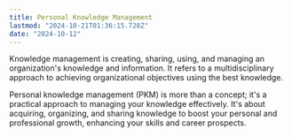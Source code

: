 ```yaml
---
title: Personal Knowledge Management
lastmod: "2024-10-21T01:36:15.728Z"
date: "2024-10-12"
---
```


Knowledge management is creating, sharing, using, and managing an organization's knowledge and information. It refers to a multidisciplinary approach to achieving organizational objectives using the best knowledge.

Personal knowledge management (PKM) is more than a concept; it's a practical approach to managing your knowledge effectively. It's about acquiring, organizing, and sharing knowledge to boost your personal and professional growth, enhancing your skills and career prospects.
